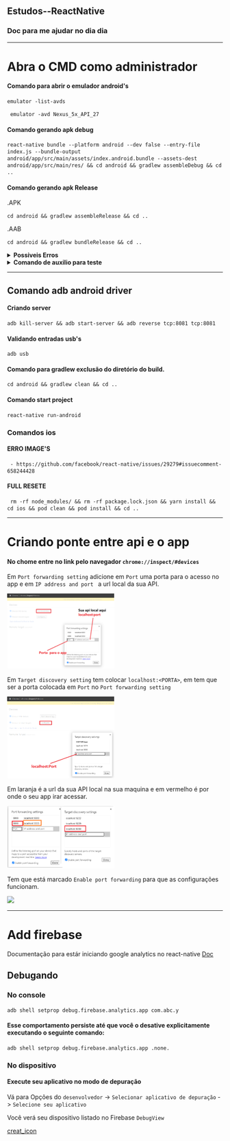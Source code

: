 ## Estudos--ReactNative
### Doc para me ajudar no dia dia 
_________________________________________________________
# Abra o CMD como administrador
#### Comando para abrir o emulador android's
````
emulator -list-avds
````
````
 emulator -avd Nexus_5x_API_27
````
#### Comando gerando apk debug
````
react-native bundle --platform android --dev false --entry-file index.js --bundle-output android/app/src/main/assets/index.android.bundle --assets-dest android/app/src/main/res/ && cd android && gradlew assembleDebug && cd ..
````
#### Comando gerando apk Release
.APK
````
cd android && gradlew assembleRelease && cd ..
````
.AAB
````
cd android && gradlew bundleRelease && cd ..
````

<details><summary><b>Possiveis Erros</b></summary>
<p>

 Ele pode gerar um erro gigante falando das pastas
 ````
 android\app\src\main\res
 ````
 Delete as pasta com o inicio do nome em ```drawable``` e por ultimo a ```raw```
 
</p>
</details>

<details><summary><b>Comando de auxilio para teste</b></summary>
<p>

````
adb shell input text 'seu_texto'
````

</p>
</details>

_________________________________________________________

## Comando adb android driver
#### Criando server
````
adb kill-server && adb start-server && adb reverse tcp:8081 tcp:8081
````
#### Validando entradas usb's
````
adb usb
````
#### Comando para gradlew exclusão do diretório do build.
````
cd android && gradlew clean && cd ..
````
#### Comando start project
````
react-native run-android
````
### Comandos ios
#### ERRO IMAGE'S
````
 - https://github.com/facebook/react-native/issues/29279#issuecomment-658244428
````


#### FULL RESETE
````
 rm -rf node_modules/ && rm -rf package.lock.json && yarn install && cd ios && pod clean && pod install && cd ..
````
_____________________________________________________________________
# Criando ponte entre api e o app

#### No chome entre no link pelo navegador ```chrome://inspect/#devices```

Em ```Port forwarding setting```  adicione em ```Port``` uma porta para o acesso no app e em ```IP address and port ``` a url local da sua API.

<img src="https://github.com/FranciscoWallison/Estudos--ReactNative/blob/master/doc/ex1.png" width="250" />

Em ```Target discovery setting``` tem colocar ```localhost:<PORTA>```, em <PORTA> tem que ser a porta colocada em ```Port``` no ```Port forwarding setting```
  
<img src="https://github.com/FranciscoWallison/Estudos--ReactNative/blob/master/doc/ex2.png" width="250" />

Em laranja é a url da sua API local na sua maquina e em vermelho é por onde o seu app irar acessar.

 <img src="https://github.com/FranciscoWallison/Estudos--ReactNative/blob/master/doc/ex3.png" width="250" />
 
 Tem que está marcado ```Enable port forwarding``` para que as configurações funcionam.
 
 <img src="https://user-images.githubusercontent.com/19413241/200612787-1f28661b-e363-4fde-9a44-74b0e4c6e183.png" width="250" />

_____________________________________________________________________

# Add firebase 
Documentação para estár iniciando google analytics no react-native [Doc](https://rnfirebase.io/)

## Debugando
### No console
````
adb shell setprop debug.firebase.analytics.app com.abc.y
````
#### Esse comportamento persiste até que você o desative explicitamente executando o seguinte comando:
````
adb shell setprop debug.firebase.analytics.app .none.
````
### No dispositivo

#### Execute seu aplicativo no modo de depuração

Vá para Opções do ````desenvolvedor```` -> ````Selecionar aplicativo de depuração```` -> ````Selecione seu aplicativo````

Você verá seu dispositivo listado no Firebase ````DebugView````

[creat_icon](https://romannurik.github.io/AndroidAssetStudio/icons-launcher.html#foreground.type=image&foreground.space.trim=0&foreground.space.pad=0.45&foreColor=rgba(96%2C%20125%2C%20139%2C%200)&backColor=rgb(255%2C%20255%2C%20255)&crop=1&backgroundShape=circle&effects=none&name=ic_launcher)



